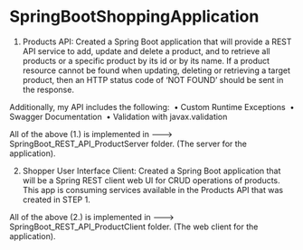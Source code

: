 # SpringBootShoppingApplication

1. Products API:
  Created a Spring Boot application that will provide a REST API service to add, update and delete a product, and to retrieve all products or a specific     product by its id or by its name. If a product resource cannot be found when updating, deleting or retrieving a target product, then an HTTP status code   of ‘NOT FOUND’ should be sent in the response.

Additionally, my API includes the following: 
  •	Custom Runtime Exceptions 
  •	Swagger Documentation 
  •	Validation with javax.validation 

All of the above (1.) is implemented in ---> SpringBoot_REST_API_ProductServer folder.  (The server for the application).


2. Shopper User Interface Client:
  Created a Spring Boot application that will be a Spring REST client web UI for CRUD operations of products. This app is consuming services                 available in the Products API that was created in STEP 1.

All of the above (2.) is implemented in ---> SpringBoot_REST_API_ProductClient folder.  (The web client for the application).
